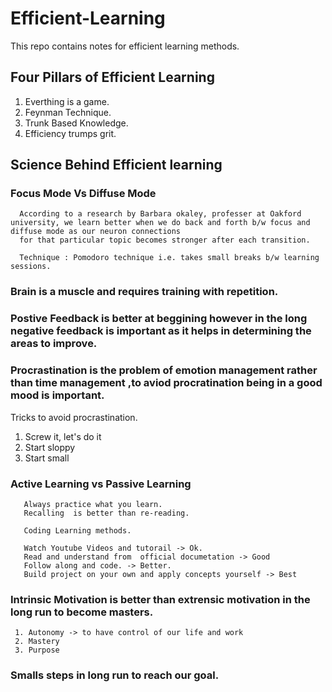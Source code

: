 # Efficient-Learning
This repo contains notes for efficient learning methods. 


## Four Pillars of Efficient Learning
 1. Everthing is a game.
 2. Feynman Technique.
 3. Trunk Based Knowledge.
 4. Efficiency trumps grit.
 
 ## Science Behind Efficient learning
 
  ### Focus Mode Vs Diffuse Mode
      According to a research by Barbara okaley, professer at Oakford university, we learn better when we do back and forth b/w focus and diffuse mode as our neuron connections 
      for that particular topic becomes stronger after each transition.
      
      Technique : Pomodoro technique i.e. takes small breaks b/w learning sessions.
      
  ### Brain is a muscle and requires training with repetition.
  
  ### Postive Feedback is better at beggining however in the long negative feedback is important as it helps in determining the areas to improve.
  
  ### Procrastination is the problem of emotion management rather than time management ,to aviod procratination being in a good mood is important.
  Tricks to avoid procrastination.
   1. Screw it, let's do it
   2. Start sloppy
   3. Start small

  
  ###  Active Learning vs Passive Learning
       
       Always practice what you learn.
       Recalling  is better than re-reading.
       
       Coding Learning methods.
       
       Watch Youtube Videos and tutorail -> Ok.
       Read and understand from  official documetation -> Good
       Follow along and code. -> Better.
       Build project on your own and apply concepts yourself -> Best
       
  ### Intrinsic Motivation is better than extrensic motivation in the long run to become masters.
  
     1. Autonomy -> to have control of our life and work
     2. Mastery 
     3. Purpose
     
  ###  Smalls steps in long run to reach our goal.
  
  
  
     
     
       
       
       
       
       
       
       
       
       
       
  
       
  
  
      
      
      
      
      
      
 
